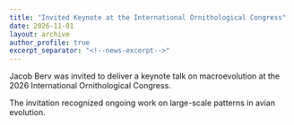 ```yaml
---
title: "Invited Keynote at the International Ornithological Congress"
date: 2026-11-01
layout: archive
author_profile: true
excerpt_separator: "<!--news-excerpt-->"
---
```

Jacob Berv was invited to deliver a keynote talk on macroevolution at the 2026 International Ornithological Congress.

<!--news-excerpt-->
The invitation recognized ongoing work on large-scale patterns in avian evolution.
